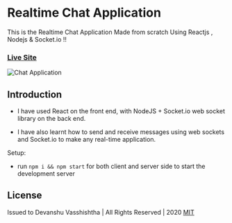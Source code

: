 # Realtime Chat Application

This is the Realtime Chat Application Made from scratch Using Reactjs , Nodejs & Socket.io !! 

### [Live Site](https://web-codegrammer-realtime-chat-app.netlify.app/)

![Chat Application](https://i.ytimg.com/vi/ZwFA3YMfkoc/maxresdefault.jpg)

## Introduction
- I have used React on the front end, with NodeJS + Socket.io web socket library on the back end. 

- I have also learnt how to send and receive messages using web sockets and Socket.io to make any real-time application.

Setup:
- run ```npm i && npm start``` for both client and server side to start the development server

## License 
Issued to Devanshu Vasshishtha | All Rights Reserved | 2020
[MIT](https://github.com/web-codegrammer/Real-Time-Chat-App/blob/master/LICENSE)

